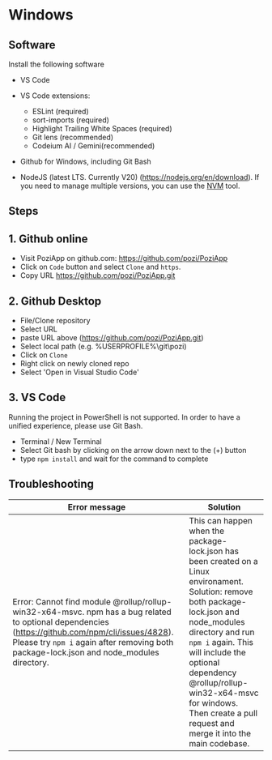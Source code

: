 
# Windows

## Software

Install the following software
* VS Code
* VS Code extensions:
  - ESLint (required)
  - sort-imports (required)
  - Highlight Trailing White Spaces (required)
  - Git lens (recommended)
  - Codeium AI / Gemini(recommended)

* Github for Windows, including Git Bash
* NodeJS (latest LTS. Currently V20) (https://nodejs.org/en/download). If you need to manage multiple versions, you can use the [NVM](https://github.com/nvm-sh/nvm) tool.


## Steps

## 1. Github online

* Visit PoziApp on github.com: https://github.com/pozi/PoziApp
* Click on `Code` button and select `Clone` and `https`.
* Copy URL https://github.com/pozi/PoziApp.git

## 2. Github Desktop
* File/Clone repository
* Select URL
* paste URL above (https://github.com/pozi/PoziApp.git)
* Select local path (e.g. %USERPROFILE%\git\pozi)
* Click on `Clone`
* Right click on newly cloned repo
* Select 'Open in Visual Studio Code'

## 3. VS Code

Running the project in PowerShell is not supported. In order to have a unified experience, please use Git Bash.

* Terminal / New Terminal
* Select Git bash by clicking on the arrow down next to the (+) button
* type `npm install` and wait for the command to complete

## Troubleshooting

Error message | Solution
--- | ---
Error: Cannot find module @rollup/rollup-win32-x64-msvc. npm has a bug related to optional dependencies (https://github.com/npm/cli/issues/4828). Please try `npm i` again after removing both package-lock.json and node_modules directory. | This can happen when the package-lock.json has been created on a Linux environament. Solution: remove both package-lock.json and node_modules directory and run `npm i` again. This will include the optional dependency @rollup/rollup-win32-x64-msvc for windows. Then create a pull request and merge it into the main codebase.